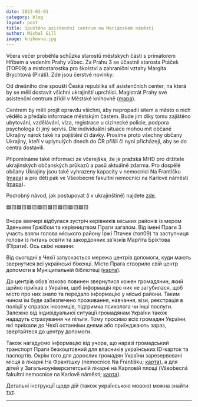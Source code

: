 ```yaml
---
date: 2022-03-01
category: blog
layout: post
title: Spuštěno asistenční centrum na Mariánském náměstí
author: Michal Gill
image: knihovna.jpg
---
```


Včera večer proběhla schůzka starostů městských částí s primátorem Hřibem a vedením Prahy vůbec. Za Prahu 3 se účastnil starosta Ptáček (TOP09) a místostarostka pro školství a zahraniční vztahy Margita Brychtová (Piráti). Zde jsou čerstvé novinky:

Od dnešního dne spouští Česká republika síť asistenčních center, na která by se měli dostavit všichni ukrajinští uprchlíci. Magistrát Prahy své asistenční centrum zřídil v Městské knihovně ([mapa](https://tinyurl.com/4taes3ud)).

Centrem by měli projít opravdu všichni, aby nepropadli sítem a město o nich vědělo a předalo informace městským částem. Bude jim díky tomu zajištěno ubytování, vzdělávání, víza, registrace u cizinecké policie, podpora psychologa či jiný servis. Dle individuální situace mohou mít občané Ukrajiny nárok také na pojištění či dávky. Prosíme proto všechny občany Ukrajiny, kteří v uplynulých dnech do ČR přišli či nyní přicházejí, aby se do centra dostavili.

Připomínáme také informaci ze včerejška, že je pražská MHD pro držitele ukrajinských občanských průkazů a pasů aktuálně zdarma. Pro dospělé občany Ukrajiny jsou také vyhrazeny kapacity v nemocnici Na Františku ([mapa](https://tinyurl.com/yjv9k78b)) a pro děti pak ve Všeobecné fakultní nemocnici na Karlově náměstí ([mapa](https://tinyurl.com/7exyadjr)).

Podrobný návod, jak postupovat (i v ukrajinštině) najdete [zde](https://zpravy.aktualne.cz/domaci/navod-pro-ukrajince-do-ceska-mohou-jen-s-pasem-vse-vyridi-az/r~50214e04960d11ecb13cac1f6b220ee8/).

🟦🟨🟦🟨🟦🟨🟦🟨🟦🟨🟦🟨🟦🟨🟦🟨

Вчора ввечері відбулася зустріч керівників міських районів із мером Зденькем Гржібом та керівництвом Праги загалом. Від імені Праги 3 участь взяли голова міського району Їржі Птачек (топ09) та заступниця голови із питань освіти та закордонних зв’язків Марґіта Бріхтова (Пірати). Ось свіжі новини:

Від сьогодні в Чехії запускається мережа центрів допомоги, куди мають звернутися всі українські біженці. Місто Прага створило свій центр допомоги в Муніципальній бібліотеці ([карта](https://tinyurl.com/4taes3ud)).

До центрів обов´язково повинен звернутися кожен громадянин, який щойно приїхав з України, щоб інформація про них не загубилася, щоб місто про них знало та передало інформацію у міські райони. Таким чином їм буде забезпечено проживання, навчання, візи, реєстрація в поліції у справах іноземців, підтримка психолога чи інші послуги. Залежно від індивідуальної ситуації громадянам України також нададуть страхування чи пільги. Тому просимо всіх громадян України, які приїхали до Чехії останніми днями або приїжджають зараз, звертайтеся до центру допомоги.

Також нагадуємо інформацію від учора, що наразі громадський транспорт Праги безкоштовний для власників українських ID-карток та паспортів. Окрім того для дорослих громадян України зарезервовані місця в лікарні На Франтішку (nemocnice Na Františku; [карта](https://tinyurl.com/yjv9k78b)), а для дітей у Загальноуніверситетській лікарні на Карловій площі (Všeobecná fakultní nemocnice na Karlově náměstí; [карта](https://tinyurl.com/7exyadjr)).

Детальні інструкції щодо дій (також українською мовою) можна знайти [тут](https://zpravy.aktualne.cz/domaci/navod-pro-ukrajince-do-ceska-mohou-jen-s-pasem-vse-vyridi-az/r~50214e04960d11ecb13cac1f6b220ee8/).

- - -
